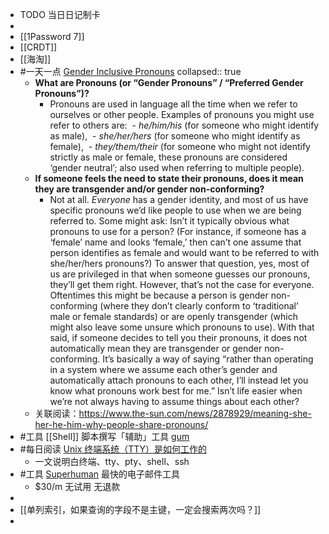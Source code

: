 - TODO  当日日记制卡
-
- [[1Password 7]]
- [[CRDT]]
- [[海淘]]
- #一天一点 [Gender Inclusive Pronouns](https://www.bottomline.org/content/support-gender-inclusive-pronouns)
  collapsed:: true
	- **What are Pronouns (or “Gender Pronouns” / “Preferred Gender Pronouns”)?**
		- Pronouns are used in language all the time when we refer to ourselves or other people. Examples of pronouns you might use refer to others are:
		   - *he/him/his* (for someone who might identify as male),
		   - *she/her/hers* (for someone who might identify as female),
		   - *they/them/their* (for someone who might not identify strictly as male or female, these pronouns are considered ‘gender neutral’; also used when referring to multiple people).
	- **If someone feels the need to state their pronouns, does it mean they are transgender and/or gender non-conforming?**
		- Not at all. *Everyone* has a gender identity, and most of us have specific pronouns we’d like people to use when we are being referred to. Some might ask: Isn’t it typically obvious what pronouns to use for a person? (For instance, if someone has a ‘female’ name and looks ‘female,’ then can’t one assume that person identifies as female and would want to be referred to with she/her/hers pronouns?) To answer that question, yes, most of us are privileged in that when someone guesses our pronouns, they’ll get them right. However, that’s not the case for everyone. Oftentimes this might be because a person is gender non-conforming (where they don’t clearly conform to ‘traditional’ male or female standards) or are openly transgender (which might also leave some unsure which pronouns to use). With that said, if someone decides to tell you their pronouns, it does not automatically mean they are transgender or gender non-conforming. It’s basically a way of saying “rather than operating in a system where we assume each other’s gender and automatically attach pronouns to each other, I’ll instead let you know what pronouns work best for me.” Isn’t life easier when we’re not always having to assume things about each other?
	- 关联阅读：https://www.the-sun.com/news/2878929/meaning-she-her-he-him-why-people-share-pronouns/
- #工具 [[Shell]] 脚本撰写「辅助」工具 [gum](https://github.com/charmbracelet/gum)
- #每日阅读 [Unix 终端系统（TTY）是如何工作的](https://waynerv.com/posts/how-tty-system-works/)
	- 一文说明白终端、tty、pty、shell、ssh
- #工具 [Superhuman](https://superhuman.com/) 最快的电子邮件工具
	- $30/m 无试用 无退款
-
- [[单列索引，如果查询的字段不是主键，一定会搜索两次吗？]]
-